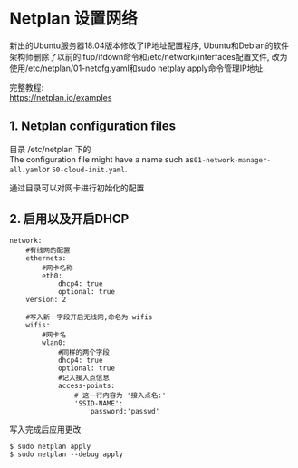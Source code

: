 # Netplan 设置网络

新出的Ubuntu服务器18.04版本修改了IP地址配置程序, Ubuntu和Debian的软件架构师删除了以前的ifup/ifdown命令和/etc/network/interfaces配置文件, 改为使用/etc/netplan/01-netcfg.yaml和sudo netplay apply命令管理IP地址.

完整教程:  
https://netplan.io/examples


## 1.  Netplan configuration files

目录
/etc/netplan  下的  
The configuration file might have a name such as` 01-network-manager-all.yaml `or `50-cloud-init.yaml`.  

通过目录可以对网卡进行初始化的配置  

## 2. 启用以及开启DHCP

```shell
network:
    #有线网的配置
    ethernets:
        #网卡名称
        eth0:
            dhcp4: true
            optional: true
    version: 2

    #写入新一字段开启无线网,命名为 wifis
    wifis:
        #网卡名
        wlan0:
            #同样的两个字段
            dhcp4: true
            optional: true
            #记入接入点信息
            access-points:
                # 这一行内容为 '接入点名:'
                'SSID-NAME':
                    password:'passwd'

```
写入完成后应用更改  
```
$ sudo netplan apply
$ sudo netplan --debug apply
```